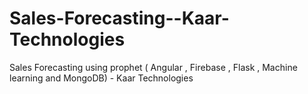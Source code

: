 # Sales-Forecasting--Kaar-Technologies
Sales Forecasting using prophet ( Angular , Firebase , Flask , Machine learning and MongoDB) - Kaar Technologies
